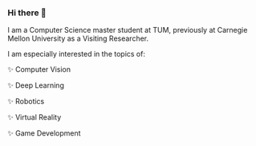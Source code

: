 ### Hi there 👋

I am a Computer Science master student at TUM, previously at Carnegie Mellon University as a Visiting Researcher.

I am especially interested in the topics of:

 ✨ Computer Vision
 
 ✨ Deep Learning
 
 ✨ Robotics
 
 ✨ Virtual Reality
 
 ✨ Game Development

<!--

Here are some ideas to get you started:

- 🔭 I’m currently working on ...
- 🌱 I’m currently learning ...
- 👯 I’m looking to collaborate on ...
- 🤔 I’m looking for help with ...
- 💬 Ask me about ...
- 📫 How to reach me: ...
- 😄 Pronouns: ...
- ⚡ Fun fact: ...
-->
